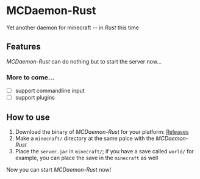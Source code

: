 # MCDaemon-Rust

Yet another daemon for minecraft -- in *Rust* this time

## Features

*MCDaemon-Rust* can do nothing but to start the server now...

### More to come...

- [ ] support commandline input
- [ ] support plugins

## How to use

1. Download the binary of *MCDaemon-Rust* for your platform: [Releases](https://github.com/Dark-Night-Base/MCDaemon-Rust/releases/latest)
2. Make a `minecraft/` directory at the same palce with the *MCDaemon-Rust*
3. Place the `server.jar` in `minecraft/`; if you have a save called `world/` for example, you can place the save in the `minecraft` as well

Now you can start *MCDaemon-Rust* now!
